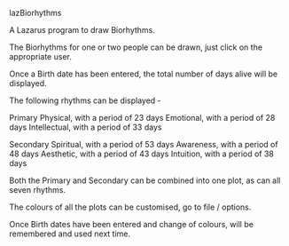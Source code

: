 lazBiorhythms

A Lazarus program to draw Biorhythms.

The Biorhythms for one or two people can be drawn, just click on the appropriate user.

Once a Birth date has been entered, the total number of days alive will be displayed.

The following rhythms can be displayed - 

Primary
	Physical, with a period of 23 days
	Emotional, with a period of 28 days
	Intellectual, with a period of 33 days

Secondary
	Spiritual, with a period of 53 days
	Awareness, with a period of 48 days
	Aesthetic, with a period of 43 days
	Intuition, with a period of 38 days

Both the Primary and Secondary can be combined into one plot, as can all seven rhythms.

The colours of all the plots can be customised, go to file / options.

Once Birth dates have been entered and change of colours, will be remembered and used next time.

